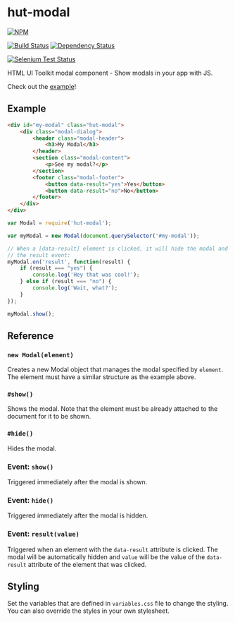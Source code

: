 # hut-modal

[![NPM](https://nodei.co/npm/hut-modal.png?compact=true)](https://nodei.co/npm/hut-modal/)

[![Build Status](https://drone.io/github.com/conradz/hut-modal/status.png)](https://drone.io/github.com/conradz/hut-modal/latest)
[![Dependency Status](https://david-dm.org/conradz/hut-modal.png)](https://david-dm.org/conradz/hut-modal)

[![Selenium Test Status](https://saucelabs.com/browser-matrix/hut-modal.svg)](https://saucelabs.com/u/hut-modal)

HTML UI Toolkit modal component - Show modals in your app with JS.

Check out the [example](http://conradz.github.io/hut-modal/)!

## Example

```html
<div id="my-modal" class="hut-modal">
    <div class="modal-dialog">
        <header class="modal-header">
            <h3>My Modal</h3>
        </header>
        <section class="modal-content">
            <p>See my modal?</p>
        </section>
        <footer class="modal-footer">
            <button data-result="yes">Yes</button>
            <button data-result="no">No</button>
        </footer>
    </div>
</div>
```

```js
var Modal = require('hut-modal');

var myModal = new Modal(document.querySelector('#my-modal'));

// When a [data-result] element is clicked, it will hide the modal and trigger
// the result event:
myModal.on('result', function(result) {
    if (result === "yes") {
        console.log('Hey that was cool!');
    } else if (result === "no") {
        console.log('Wait, what?');
    }
});

myModal.show();
```

## Reference

### `new Modal(element)`

Creates a new Modal object that manages the modal specified by `element`. The
element must have a similar structure as the example above.

### `#show()`

Shows the modal. Note that the element must be already attached to the document
for it to be shown.

### `#hide()`

Hides the modal.

### Event: `show()`

Triggered immediately after the modal is shown.

### Event: `hide()`

Triggered immediately after the modal is hidden.

### Event: `result(value)`

Triggered when an element with the `data-result` attribute is clicked. The modal
will be automatically hidden and `value` will be the value of the `data-result`
attribute of the element that was clicked.

## Styling

Set the variables that are defined in `variables.css` file to change the
styling. You can also override the styles in your own stylesheet.
